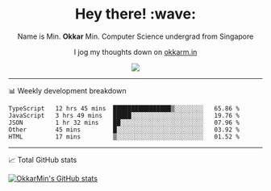<h1 align="center"> Hey there! :wave:</h1>

<p align="center">Name is Min. <strong>Okkar</strong> Min. Computer Science undergrad from Singapore</p>

<p align="center">I jog my thoughts down on <a href="https://okkarm.in">okkarm.in</a></p>

<p align="center">
  <a href="https://okkarm.in/linkedin" target='_blank'>
    <img src="https://img.shields.io/badge/linkedin-%230077B5.svg?&style=for-the-badge&logo=linkedin&logoColor=white" />
  </a>
 </p>

-------

📊 Weekly development breakdown
<!--START_SECTION:waka-->
```text
TypeScript   12 hrs 45 mins  ████████████████▒░░░░░░░░   65.86 % 
JavaScript   3 hrs 49 mins   █████░░░░░░░░░░░░░░░░░░░░   19.76 % 
JSON         1 hr 32 mins    ██░░░░░░░░░░░░░░░░░░░░░░░   07.96 % 
Other        45 mins         █░░░░░░░░░░░░░░░░░░░░░░░░   03.92 % 
HTML         17 mins         ▒░░░░░░░░░░░░░░░░░░░░░░░░   01.52 % 
```
<!--END_SECTION:waka-->

-------
📈 Total GitHub stats

<p>
  <a href="https://github.com/OkkarMin"><img src="https://github-readme-stats.vercel.app/api?username=OkkarMin&hide_border=true&show_icons=true&theme=graywhite" alt="OkkarMin's GitHub stats"></a>
</p>
